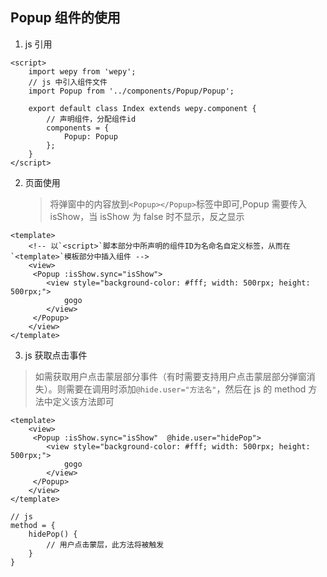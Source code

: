 ## Popup 组件的使用

1.  js 引用

```
<script>
    import wepy from 'wepy';
    // js 中引入组件文件
    import Popup from '../components/Popup/Popup';

    export default class Index extends wepy.component {
        // 声明组件，分配组件id
        components = {
            Popup: Popup
        };
    }
</script>
```

2.  页面使用
    > 将弹窗中的内容放到`<Popup></Popup>`标签中即可,Popup 需要传入 isShow，当 isShow 为 false 时不显示，反之显示

```
<template>
    <!-- 以`<script>`脚本部分中所声明的组件ID为名命名自定义标签，从而在`<template>`模板部分中插入组件 -->
    <view>
     <Popup :isShow.sync="isShow">
        <view style="background-color: #fff; width: 500rpx; height: 500rpx;">
            gogo
        </view>
     </Popup>
    </view>
</template>
```

3.  js 获取点击事件

> 如需获取用户点击蒙层部分事件（有时需要支持用户点击蒙层部分弹窗消失）。则需要在调用时添加`@hide.user="方法名"`，然后在 js 的 method 方法中定义该方法即可

```
<template>
    <view>
     <Popup :isShow.sync="isShow"  @hide.user="hidePop">
        <view style="background-color: #fff; width: 500rpx; height: 500rpx;">
            gogo
        </view>
     </Popup>
    </view>
</template>

// js
method = {
    hidePop() {
        // 用户点击蒙层，此方法将被触发
    }
}
```
